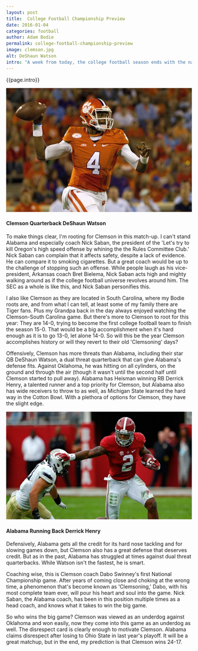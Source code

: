 ```yaml
---
layout: post
title:  College Football Championship Preview
date: 2016-01-04
categories: football
author: Adam Bodie
permalink: college-football-championship-preview
image: clemson.jpg
alt: DeShaun Watson
intro: "A week from today, the college football season ends with the national championship game between #1 Clemson and #2 Alabama.  A fitting championship game between the two best teams in the country.  Seeing Clemson slow down Oklahoma's high powered offense and Alabama completely shutting Michigan State down, it's clear these two were on a collision course for quite some time.  So who wins the big game?  Here are my two cents."
---
```


<div class="article">
<p>{{page.intro}}</p>

<div class="blog-pic">
		<img src="/img/clemson.jpg" data-toggle="tooltip" title="Clemson Quarterback DeShaun Watson." class="image block img-responsive">
	<h4>Clemson Quarterback DeShaun Watson</h4>
</div>

<p>To make things clear, I'm rooting for Clemson in this match-up.  I can't stand Alabama and especially coach Nick Saban, the president of the 'Let's try to kill Oregon's high speed offense by whining the the Rules Committee Club.'  Nick Saban can complain that it affects safety, despite a lack of evidence.  He can compare it to smoking cigarettes.  But a great coach would be up to the challenge of stopping such an offense.  While people laugh as his vice-president, Arkansas coach Bret Bielema, Nick Saban acts high and mighty walking around as if the college football universe revolves around him.  The SEC as a whole is like this, and Nick Saban personifies this.</p>

<p>I also like Clemson as they are located in South Carolina, where my Bodie roots are, and from what I can tell, at least some of my family there are Tiger fans.  Plus my Grandpa back in the day always enjoyed watching the Clemson-South Carolina game.  But there's more to Clemson to root for this year: They are 14-0, trying to become the first college football team to finish the season 15-0.  That would be a big accomplishment when it's hard enough as it is to go 13-0, let alone 14-0.  So will this be the year Clemson accomplishes history or will they revert to their old 'Clemsoning' days?</p>

<p>Offensively, Clemson has more threats than Alabama, including their star QB DeShaun Watson, a dual threat quarterback that can give Alabama's defense fits.  Against Oklahoma, he was hitting on all cylinders, on the ground and through the air (though it wasn't until the second half until Clemson started to pull away).  Alabama has Heisman winning RB Derrick Henry, a talented runner and a top priority for Clemson, but Alabama also has wide receivers to throw to as well, as Michigan State learned the hard way in the Cotton Bowl.  With a plethora of options for Clemson, they have the slight edge.</p>

<div class="blog-pic">
		<img src="/img/alabama.jpg" data-toggle="tooltip" title="Alabama Running Back Derrick Henry." class="image block img-responsive pull-right">
	<h4>Alabama Running Back Derrick Henry</h4>
</div>

<p>Defensively, Alabama gets all the credit for its hard nose tackling and for slowing games down, but Clemson also has a great defense that deserves credit.  But as in the past, Alabama has struggled at times against dual threat quarterbacks.  While Watson isn't the fastest, he is smart.</p>

<p>Coaching wise, this is Clemson coach Dabo Swinney's first National Championship game.  After years of coming close and choking at the wrong time, a phenomenon that's become known as 'Clemsoning,' Dabo, with his most complete team ever, will pour his heart and soul into the game.  Nick Saban, the Alabama coach, has been in this position multiple times as a head coach, and knows what it takes to win the big game.</p>

<p>So who wins the big game?  Clemson was viewed as an underdog against Oklahoma and won easily, now they come into this game as an underdog as well.  The disrespect card is clearly enough to motivate Clemson.  Alabama claims disrespect after losing to Ohio State in last year's playoff.  It will be a great matchup, but in the end, my prediction is that Clemson wins 24-17.</p>
</div>